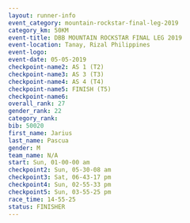 ```yaml
---
layout: runner-info 
event_category: mountain-rockstar-final-leg-2019 
category_km: 50KM 
event-title: DBB MOUNTAIN ROCKSTAR FINAL LEG 2019 
event-location: Tanay, Rizal Philippines 
event-logo: 
event-date: 05-05-2019 
checkpoint-name2: AS 1 (T2) 
checkpoint-name3: AS 3 (T3) 
checkpoint-name4: AS 4 (T4) 
checkpoint-name5: FINISH (T5) 
checkpoint-name6: 
overall_rank: 27
gender_rank: 22
category_rank: 
bib: 50020
first_name: Jarius
last_name: Pascua
gender: M
team_name: N/A
start: Sun, 01-00-00 am
checkpoint2: Sun, 05-30-08 am
checkpoint3: Sat, 06-43-17 pm
checkpoint4: Sun, 02-55-33 pm
checkpoint5: Sun, 03-55-25 pm
race_time: 14-55-25
status: FINISHER
---
```

